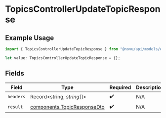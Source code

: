# TopicsControllerUpdateTopicResponse

## Example Usage

```typescript
import { TopicsControllerUpdateTopicResponse } from "@novu/api/models/operations";

let value: TopicsControllerUpdateTopicResponse = {};
```

## Fields

| Field                                                                      | Type                                                                       | Required                                                                   | Description                                                                |
| -------------------------------------------------------------------------- | -------------------------------------------------------------------------- | -------------------------------------------------------------------------- | -------------------------------------------------------------------------- |
| `headers`                                                                  | Record<string, *string*[]>                                                 | :heavy_check_mark:                                                         | N/A                                                                        |
| `result`                                                                   | [components.TopicResponseDto](../../models/components/topicresponsedto.md) | :heavy_check_mark:                                                         | N/A                                                                        |